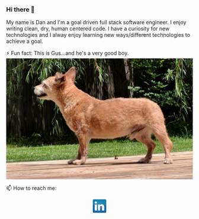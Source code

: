 ### Hi there 👋
My name is Dan and I'm a goal driven full stack software engineer. I enjoy writing clean, dry, human centered code. I have a curiosity for new technologies and I alway enjoy learning new ways/different technologies to achieve a goal. 

⚡ Fun fact: This is Gus...and he's a very good boy. <img align= "center" alt="Gus the dog" src = "https://github.com/dbennin125/dbennin125/blob/master/Gus.jpg"> 

📫 How to reach me: <p align= "center"><a href = "https://www.linkedin.com/in/dan-bennington-4070451a5/"><img src = "https://github.com/dbennin125/dbennin125/blob/master/solidLinkedIn.png">

<!--
**dbennin125/dbennin125** is a ✨ _special_ ✨ repository because its `README.md` (this file) appears on your GitHub profile.

Here are some ideas to get you started:

- 🔭 I’m currently working on ...
- 🌱 I’m currently learning ...
- 👯 I’m looking to collaborate on ...
- 🤔 I’m looking for help with ...
- 💬 Ask me about ...
- 😄 Pronouns: ...
-->
